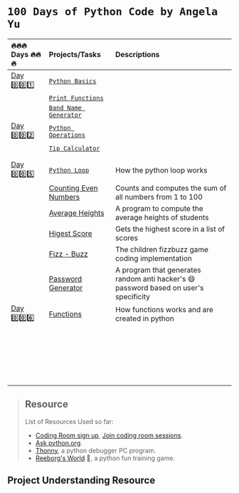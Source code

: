 # `100 Days of Python Code by Angela Yu`

|   :fire::fire::fire:  Days    :fire::fire::fire:            |       Projects/Tasks             |                    Descriptions                            |
| :---------------- | :------------------------------- | :--------------------------------------------------------- |
| [Day :zero::zero::one:](Day1of100)|[`Python Basics`](Day1of100/data_type.py)|                                        |
|        | [`Print Functions`](Day1of100/print.py)  |                                                         |
|       |[`Band Name Generator`](Day1of100/bandname_generator.py)|                                                                   |
| [Day :zero::zero::two:](Day2of100/) | [`Python Operations`](Day2of100/operations.py) |                                              |
|       | [`Tip Calculator`](Day2of100/tip_calculator.py) |                                                           |
||||
||||
| [Day :zero::zero::five:](Day5of100/)  |  [`Python Loop`](Day5of100/loops.py)  |   How the python loop works   |
|   | [Counting Even Numbers](Day5of100/count_evens.py)  |  Counts and computes the sum of all numbers from 1 to 100   |
|       | [Average Heights](Day5of100/avrg_heights.py)  |  A program to compute the average heights of students |
|       |   [Higest Score](Day5of100/highest_score.py)  |  Gets the highest score in a list of scores|
|       |   [Fizz - Buzz](Day5of100/fizzbuzz.py)| The children fizzbuzz game coding implementation  |
|       | [Password Generator](Day5of100/py_password_generator.py)  | A program that generates random anti hacker's :smile: password based on user's specificity|
| [Day :zero::zero::six:](Day6of100/)  |  [Functions](Day6of100/functions.py)   |  How functions works and are created in python  |
||||
||||
||||
||||
||||
||||
||||
||||
||||
||||
||||
||||
||||
||||
||||
||||
||||
||||
||||
||||
||||
||||


> ## Resource
> List of Resources Used so far:  
> - [Coding Room sign up](https://app.codingrooms.com/), [Join coding room sessions](https://app.codingrooms.com/management/courses/join-by-code/4J6slZE6).  
> - [Ask python.org](https://www.askpython.com/).  
> - [Thonny](https://thonny.org/), a python debugger PC program. 
> - [Reeborg's World](https://reeborg.ca/reeborg.html?lang=en&mode=python&menu=worlds%2Fmenus%2Freeborg_intro_en.json&name=Alone&url=worlds%2Ftutorial_en%2Falone.json
) :robot:, a python fun training game.  



## Project Understanding Resource

